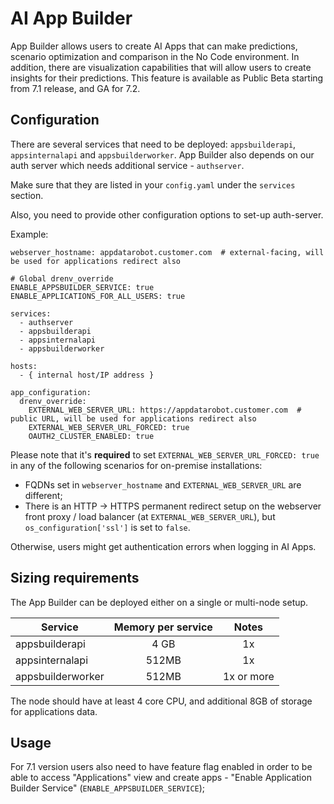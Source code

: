 # AI App Builder

App Builder allows users to create AI Apps that can make predictions, scenario optimization and comparison in the No Code environment. In addition, there are visualization capabilities that will allow users to create insights for their predictions. This feature is available as Public Beta starting from 7.1 release, and GA for 7.2.

## Configuration

There are several services that need to be deployed: `appsbuilderapi`, `appsinternalapi` and `appsbuilderworker`. App Builder also depends on our auth server which needs additional service - `authserver`.

Make sure that they are listed in your `config.yaml` under the `services` section.

Also, you need to provide other configuration options to set-up auth-server.

Example:

```
webserver_hostname: appdatarobot.customer.com  # external-facing, will be used for applications redirect also

# Global drenv_override
ENABLE_APPSBUILDER_SERVICE: true
ENABLE_APPLICATIONS_FOR_ALL_USERS: true

services:
  - authserver
  - appsbuilderapi
  - appsinternalapi
  - appsbuilderworker

hosts:
  - { internal host/IP address }

app_configuration:
  drenv_override:
    EXTERNAL_WEB_SERVER_URL: https://appdatarobot.customer.com  # public URL, will be used for applications redirect also
    EXTERNAL_WEB_SERVER_URL_FORCED: true
    OAUTH2_CLUSTER_ENABLED: true
```

Please note that it's **required** to set `EXTERNAL_WEB_SERVER_URL_FORCED: true` in any of the following scenarios for on-premise installations:
 * FQDNs set in `webserver_hostname` and `EXTERNAL_WEB_SERVER_URL` are different;
 * There is an HTTP -> HTTPS permanent redirect setup on the webserver front proxy / load balancer (at `EXTERNAL_WEB_SERVER_URL`), but `os_configuration['ssl']` is set to `false`.

Otherwise, users might get authentication errors when logging in AI Apps.

## Sizing requirements
The App Builder can be deployed either on a single or multi-node setup. 

| Service |  Memory per service | Notes |
|----------------|:---------------------:|:------------------------:|
| appsbuilderapi | 4 GB |  1x |
| appsinternalapi | 512MB |  1x |
| appsbuilderworker | 512MB | 1x or more |

The node should have at least 4 core CPU, and additional 8GB of storage for applications data.

## Usage

For 7.1 version users also need to have feature flag enabled in order to be able to access "Applications" view and create apps - "Enable Application Builder Service" (`ENABLE_APPSBUILDER_SERVICE`);
